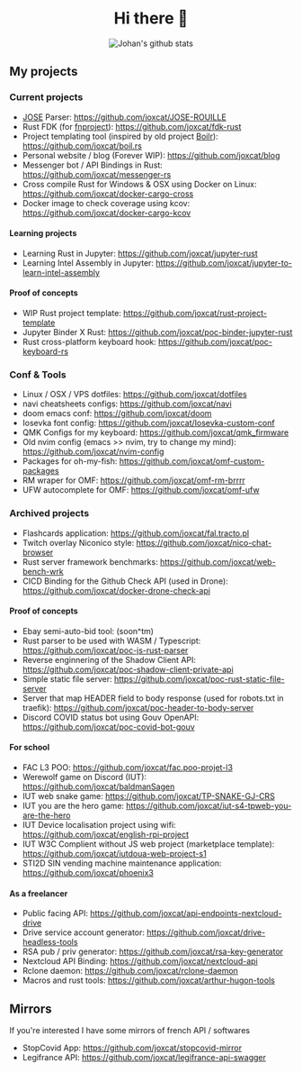 <div align="center">
  
# Hi there 👋

![Johan's github stats](https://github-readme-stats.vercel.app/api?username=joxcat&count_private=true&show_icons=true&theme=buefy)

</div>

## My projects

### Current projects
- [JOSE](https://github.com/mathis-chapuis/JOSE) Parser: https://github.com/joxcat/JOSE-ROUILLE
- Rust FDK (for [fnproject](https://github.com/fnproject)): https://github.com/joxcat/fdk-rust
- Project templating tool (inspired by old project [Boilr](https://github.com/tmrts/boilr)): https://github.com/joxcat/boil.rs
- Personal website / blog (Forever WIP): https://github.com/joxcat/blog
- Messenger bot / API Bindings in Rust: https://github.com/joxcat/messenger-rs
- Cross compile Rust for Windows & OSX using Docker on Linux: https://github.com/joxcat/docker-cargo-cross
- Docker image to check coverage using kcov: https://github.com/joxcat/docker-cargo-kcov

#### Learning projects
- Learning Rust in Jupyter: https://github.com/joxcat/jupyter-rust
- Learning Intel Assembly in Jupyter: https://github.com/joxcat/jupyter-to-learn-intel-assembly

#### Proof of concepts
- WIP Rust project template: https://github.com/joxcat/rust-project-template
- Jupyter Binder X Rust: https://github.com/joxcat/poc-binder-jupyter-rust
- Rust cross-platform keyboard hook: https://github.com/joxcat/poc-keyboard-rs

### Conf & Tools
- Linux / OSX / VPS dotfiles: https://github.com/joxcat/dotfiles
- navi cheatsheets configs: https://github.com/joxcat/navi
- doom emacs conf: https://github.com/joxcat/doom
- Iosevka font config: https://github.com/joxcat/Iosevka-custom-conf
- QMK Configs for my keyboard: https://github.com/joxcat/qmk_firmware
- Old nvim config (emacs >> nvim, try to change my mind): https://github.com/joxcat/nvim-config
- Packages for oh-my-fish: https://github.com/joxcat/omf-custom-packages
- RM wraper for OMF: https://github.com/joxcat/omf-rm-brrrr
- UFW autocomplete for OMF: https://github.com/joxcat/omf-ufw

### Archived projects
- Flashcards application: https://github.com/joxcat/fal.tracto.pl
- Twitch overlay Niconico style: https://github.com/joxcat/nico-chat-browser
- Rust server framework benchmarks: https://github.com/joxcat/web-bench-wrk
- CICD Binding for the Github Check API (used in Drone): https://github.com/joxcat/docker-drone-check-api

#### Proof of concepts
- Ebay semi-auto-bid tool: (soon^tm)
- Rust parser to be used with WASM / Typescript: https://github.com/joxcat/poc-js-rust-parser
- Reverse enginnering of the Shadow Client API: https://github.com/joxcat/poc-shadow-client-private-api
- Simple static file server: https://github.com/joxcat/poc-rust-static-file-server
- Server that map HEADER field to body response (used for robots.txt in traefik): https://github.com/joxcat/poc-header-to-body-server
- Discord COVID status bot using Gouv OpenAPI: https://github.com/joxcat/poc-covid-bot-gouv

#### For school
- FAC L3 POO: https://github.com/joxcat/fac.poo-projet-l3
- Werewolf game on Discord (IUT): https://github.com/joxcat/baldmanSagen
- IUT web snake game: https://github.com/joxcat/TP-SNAKE-GJ-CRS
- IUT you are the hero game: https://github.com/joxcat/iut-s4-tpweb-you-are-the-hero
- IUT Device localisation project using wifi: https://github.com/joxcat/english-rpi-project
- IUT W3C Complient without JS web project (marketplace template): https://github.com/joxcat/iutdoua-web-project-s1
- STI2D SIN vending machine maintenance application: https://github.com/joxcat/phoenix3

#### As a freelancer
- Public facing API: https://github.com/joxcat/api-endpoints-nextcloud-drive
- Drive service account generator: https://github.com/joxcat/drive-headless-tools
- RSA pub / priv generator: https://github.com/joxcat/rsa-key-generator
- Nextcloud API Binding: https://github.com/joxcat/nextcloud-api
- Rclone daemon: https://github.com/joxcat/rclone-daemon
- Macros and rust tools: https://github.com/joxcat/arthur-hugon-tools

## Mirrors
If you're interested I have some mirrors of french API / softwares
- StopCovid App: https://github.com/joxcat/stopcovid-mirror
- Legifrance API: https://github.com/joxcat/legifrance-api-swagger

<!--
**joxcat/joxcat** is a ✨ _special_ ✨ repository because its `README.md` (this file) appears on your GitHub profile.

Here are some ideas to get you started:

- 🔭 I’m currently working on ...
- 🌱 I’m currently learning ...
- 👯 I’m looking to collaborate on ...
- 🤔 I’m looking for help with ...
- 💬 Ask me about ...
- 📫 How to reach me: ...
- 😄 Pronouns: ...
- ⚡ Fun fact: ...
-->
